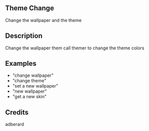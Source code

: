## Theme Change
Change the wallpaper and the theme

## Description
Change the wallpaper them call themer to change the theme colors

## Examples
 * "change wallpaper"
 * "change theme"
 * "set a new wallpaper"
 * "new wallpaper"
 * "get a new skin"

## Credits
adberard

